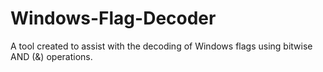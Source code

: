 # Windows-Flag-Decoder
A tool created to assist with the decoding of Windows flags using bitwise AND (&amp;) operations.
